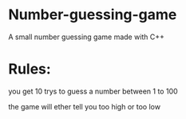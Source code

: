# Number-guessing-game
A small number guessing game made with C++

# Rules:
you get 10 trys to guess a number between 1 to 100

the game will ether tell you too high or too low
